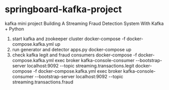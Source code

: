 # springboard-kafka-project
kafka mini project
Building A Streaming Fraud Detection System With Kafka + Python


1. start kafka and zookeeper cluster
docker-compose -f docker-compose.kafka.yml up
2. run generator and detector apps.py
docker-compose up
3. check kafka legit and fraud consumers
docker-compose -f docker-compose.kafka.yml exec broker kafka-console-consumer --bootstrap-server localhost:9092 --topic streaming.transactions.legit
docker-compose -f docker-compose.kafka.yml exec broker kafka-console-consumer --bootstrap-server localhost:9092 --topic streaming.transactions.fraud
